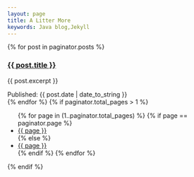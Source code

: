 ```yaml
---
layout: page
title: A Litter More
keywords: Java blog,Jekyll
---
```

{% for post in paginator.posts %}
    <div class="article">
        <h3 class="title"><a href="{{ site.url }}{{ post.url }}" title="{{ post.title }}">{{ post.title }}</a></h3>
        <article class="rexp">
            <p>{{ post.excerpt }}</p>
        </article>
        <a href="{{ site.url }}{{ post.url }}" class="more"><i class="icon-link"></i></a>
        <div class="info">
            <span class="info-title"><i class="icon-calendar"></i> Published: </span>
            <span class="info-date">{{ post.date | date_to_string }}</span>
        </div>
    </div>
{% endfor %}
{% if paginator.total_pages > 1 %}
    <nav class="pagination fn-clear">
        <span class="pagination-icon"><i class=" icon-copy"></i></span>
        <ul class="pagination-list">
            {% for page in (1..paginator.total_pages) %}
                {% if page == paginator.page %}
                    <li class="current"><a href="javascript:void(0);">{{ page }}</a></li>
                {% else %}
                    <li><a href="{{ site.url }}/{%if page > 1 %}page{{ page }}/{% endif %}">{{ page }}</a></li>
                {% endif %}
            {% endfor %}
        </ul>
    </nav>
{% endif %}
